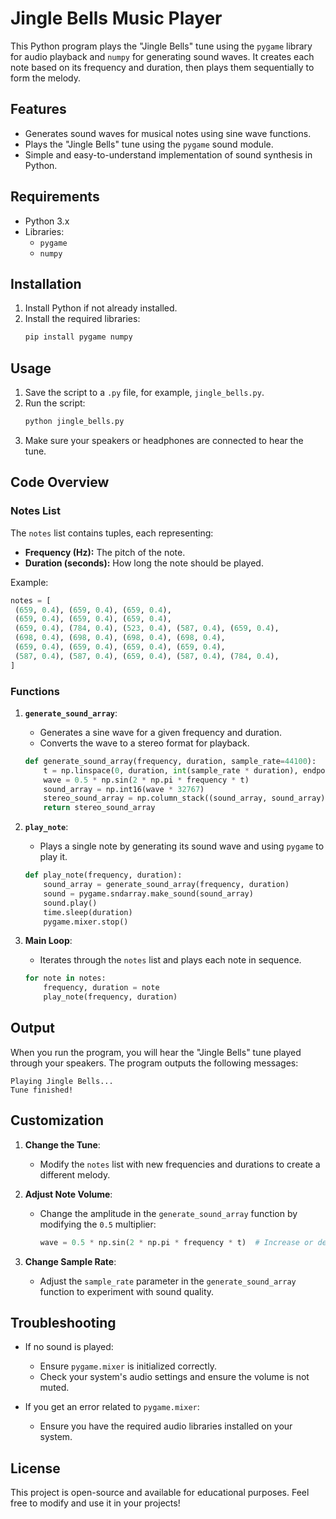# Jingle Bells Music Player

This Python program plays the "Jingle Bells" tune using the `pygame` library for audio playback and `numpy` for generating sound waves. It creates each note based on its frequency and duration, then plays them sequentially to form the melody.

## Features
- Generates sound waves for musical notes using sine wave functions.
- Plays the "Jingle Bells" tune using the `pygame` sound module.
- Simple and easy-to-understand implementation of sound synthesis in Python.

## Requirements
- Python 3.x
- Libraries:
  - `pygame`
  - `numpy`

## Installation
1. Install Python if not already installed.
2. Install the required libraries:
   ```bash
   pip install pygame numpy
   ```

## Usage
1. Save the script to a `.py` file, for example, `jingle_bells.py`.
2. Run the script:
   ```bash
   python jingle_bells.py
   ```
3. Make sure your speakers or headphones are connected to hear the tune.

## Code Overview

### Notes List
The `notes` list contains tuples, each representing:
- **Frequency (Hz):** The pitch of the note.
- **Duration (seconds):** How long the note should be played.

Example:
```python
notes = [
 (659, 0.4), (659, 0.4), (659, 0.4),
 (659, 0.4), (659, 0.4), (659, 0.4),
 (659, 0.4), (784, 0.4), (523, 0.4), (587, 0.4), (659, 0.4),
 (698, 0.4), (698, 0.4), (698, 0.4), (698, 0.4),
 (659, 0.4), (659, 0.4), (659, 0.4), (659, 0.4),
 (587, 0.4), (587, 0.4), (659, 0.4), (587, 0.4), (784, 0.4),
]
```

### Functions
1. **`generate_sound_array`**:
   - Generates a sine wave for a given frequency and duration.
   - Converts the wave to a stereo format for playback.
   ```python
   def generate_sound_array(frequency, duration, sample_rate=44100):
       t = np.linspace(0, duration, int(sample_rate * duration), endpoint=False)
       wave = 0.5 * np.sin(2 * np.pi * frequency * t)
       sound_array = np.int16(wave * 32767)
       stereo_sound_array = np.column_stack((sound_array, sound_array))
       return stereo_sound_array
   ```

2. **`play_note`**:
   - Plays a single note by generating its sound wave and using `pygame` to play it.
   ```python
   def play_note(frequency, duration):
       sound_array = generate_sound_array(frequency, duration)
       sound = pygame.sndarray.make_sound(sound_array)
       sound.play()
       time.sleep(duration)
       pygame.mixer.stop()
   ```

3. **Main Loop**:
   - Iterates through the `notes` list and plays each note in sequence.
   ```python
   for note in notes:
       frequency, duration = note
       play_note(frequency, duration)
   ```

## Output
When you run the program, you will hear the "Jingle Bells" tune played through your speakers. The program outputs the following messages:
```
Playing Jingle Bells...
Tune finished!
```

## Customization
1. **Change the Tune**:
   - Modify the `notes` list with new frequencies and durations to create a different melody.

2. **Adjust Note Volume**:
   - Change the amplitude in the `generate_sound_array` function by modifying the `0.5` multiplier:
     ```python
     wave = 0.5 * np.sin(2 * np.pi * frequency * t)  # Increase or decrease 0.5
     ```

3. **Change Sample Rate**:
   - Adjust the `sample_rate` parameter in the `generate_sound_array` function to experiment with sound quality.

## Troubleshooting
- If no sound is played:
  - Ensure `pygame.mixer` is initialized correctly.
  - Check your system's audio settings and ensure the volume is not muted.

- If you get an error related to `pygame.mixer`:
  - Ensure you have the required audio libraries installed on your system.

## License
This project is open-source and available for educational purposes. Feel free to modify and use it in your projects!

